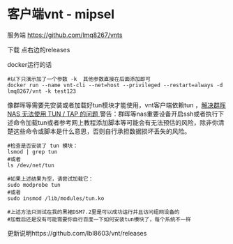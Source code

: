 # 客户端vnt - mipsel
服务端 https://github.com/lmq8267/vnts

下载 点右边的releases

docker运行的话
```shell
#以下只演示加了一个参数 -k  其他参数直接在后面添加即可
docker run --name vnt-cli --net=host --privileged --restart=always -d lmq8267/vnt -k test123
```
像群晖等需要先安装或者加载好tun模块才能使用，vnt客户端依赖tun ，[解决群晖 NAS 无法使用 TUN / TAP 的问题 ](https://www.moewah.com/archives/2750.html)
警告：群晖等nas重要设备开启ssh或者执行下述命令加载tun或者参考网上教程添加脚本等可能会有无法预估的风险，除非你清楚这些命令或脚本是什么意思，否则自行承担数据损坏丢失的风险。
```shell
#检查是否安装了 tun 模块：
lsmod | grep tun
#或者
ls /dev/net/tun

#如果上述结果为空，请尝试加载它：
sudo modprobe tun
#或者
sudo insmod /lib/modules/tun.ko

#上述方法只测试在我的黑裙DSM7.2里是可以成功运行并且访问组网设备的
#加载后还是没有可能需要你自行百度一下如何安装tun模块了，每个系统不一样
```

更新说明https://github.com/lbl8603/vnt/releases
